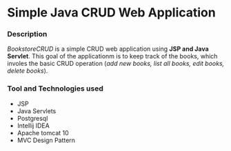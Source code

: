 # Simple Java CRUD Web Application
### Description
*BookstoreCRUD* is a simple CRUD web application using **JSP and Java Servlet**. This goal of the applicationm is to keep track of the books, which involes the basic CRUD operation (*add new books, list all books, edit books, delete books*).
### Tool and Technologies used
- JSP
- Java Servlets
- Postgresql
- Intellij IDEA
- Apache tomcat 10
- MVC Design Pattern